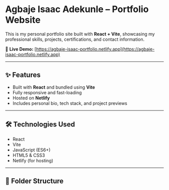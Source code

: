 # Agbaje Isaac Adekunle – Portfolio Website

This is my personal portfolio site built with **React + Vite**, showcasing my professional skills, projects, certifications, and contact information.

🚀 **Live Demo:** [https://agbaje-isaac-portfolio.netlify.app](https://agbaje-isaac-portfolio.netlify.app)

---

## ✨ Features

- Built with **React** and bundled using **Vite**
- Fully responsive and fast-loading
- Hosted on **Netlify**
- Includes personal bio, tech stack, and project previews

---

## 🛠 Technologies Used

- React
- Vite
- JavaScript (ES6+)
- HTML5 & CSS3
- Netlify (for hosting)

---

## 📁 Folder Structure

